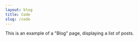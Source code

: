 ```yaml
---
layout: blog
title: Code
slug: /code
---
```


This is an example of a "Blog" page, displaying a list of posts.
<br />
